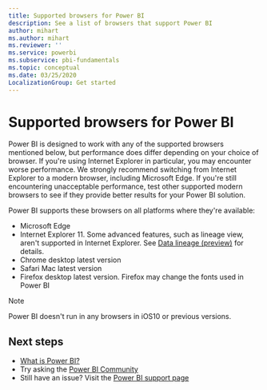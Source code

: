 ```yaml
---
title: Supported browsers for Power BI
description: See a list of browsers that support Power BI
author: mihart
ms.author: mihart
ms.reviewer: ''
ms.service: powerbi
ms.subservice: pbi-fundamentals
ms.topic: conceptual
ms.date: 03/25/2020
LocalizationGroup: Get started
---
```

# Supported browsers for Power BI

Power BI is designed to work with any of the supported browsers mentioned below, but performance does differ depending on your choice of browser. If you're using Internet Explorer in particular, you may encounter worse performance. We strongly recommend switching from Internet Explorer to a modern browser, including Microsoft Edge. If you're still encountering unacceptable performance, test other supported modern browsers to see if they provide better results for your Power BI solution.

Power BI supports these browsers on all platforms where they're available:

- Microsoft Edge
- Internet Explorer 11. Some advanced features, such as lineage view, aren't supported in Internet Explorer. See [Data lineage (preview)](../collaborate-share/service-data-lineage.md) for details.
- Chrome desktop latest version
- Safari Mac latest version
- Firefox desktop latest version. Firefox may change the fonts used in Power BI 

> [!NOTE]
> Power BI doesn't run in any browsers in iOS10 or previous versions.

## Next steps
* [What is Power BI?](power-bi-overview.md)
* Try asking the [Power BI Community](https://community.powerbi.com/)
* Still have an issue? Visit the [Power BI support page](https://powerbi.microsoft.com/support/)
